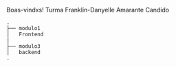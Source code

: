 Boas-vindxs!
Turma Franklin-Danyelle Amarante Candido


```
.
├── modulo1
│   Frontend
|
├── modulo3
│   backend
.
```


